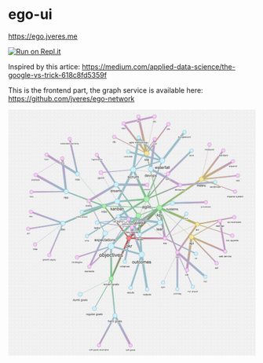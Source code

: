# ego-ui
https://ego.jveres.me

[![Run on Repl.it](https://repl.it/badge/github/jveres/ego-ui)](https://repl.it/github/jveres/ego-ui)

Inspired by this artice: https://medium.com/applied-data-science/the-google-vs-trick-618c8fd5359f

This is the frontend part, the graph service is available here: https://github.com/jveres/ego-network

![Sample graph](/network.jpg)